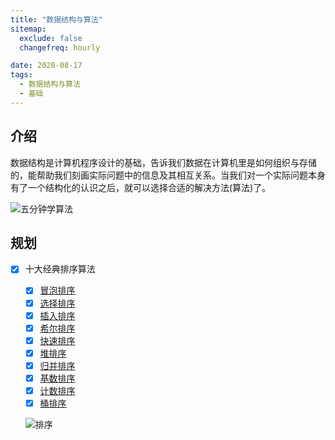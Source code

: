 ```yaml
---
title: "数据结构与算法"
sitemap:
  exclude: false
  changefreq: hourly

date: 2020-08-17
tags:
  - 数据结构与算法
  - 基础
---
```


## 介绍

数据结构是计算机程序设计的基础，告诉我们数据在计算机里是如何组织与存储的，能帮助我们刻画实际问题中的信息及其相互关系。当我们对一个实际问题本身有了一个结构化的认识之后，就可以选择合适的解决方法(算法)了。

![五分钟学算法](http://blog.oldbird.run/2020-08-16-15975531702215.jpg)

## 规划

- [x] 十大经典排序算法

  - [x] [冒泡排序](t1-buble-sort)
  - [x] [选择排序](t2-selection-sort)
  - [x] [插入排序](t3-insertion-sort)
  - [x] [希尔排序](t4-shell-sort)
  - [x] [快速排序](t5-quick-sort)
  - [x] [堆排序](t6-heap-sort)
  - [x] [归并排序](t7-merge-sort)
  - [x] [基数排序](t8-radix-sort)
  - [x] [计数排序](t9-count-sort)
  - [x] [桶排序](u1-bucket-sort)

  ![排序](http://blog.oldbird.run/15541716797540.jpg)
